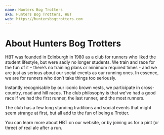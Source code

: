 ```yaml
---
name: Hunters Bog Trotters
aka: Hunters Bog Trotters, HBT
web: https://huntersbogtrotters.com
---
```


# About Hunters Bog Trotters

HBT was founded in Edinburgh in 1980 as a club for runners who liked the student lifestyle, but were sadly no longer students. We train and race for the fun of it – there’s no training plans or minimum required times - and we are just as serious about our social events as our running ones. In essence, we are for runners who don’t take things too seriously.

Instantly recognisable by our iconic brown vests, we participate in cross-country, road and hill races. The club philosophy is that we've had a good race if we had the first runner, the last runner, and the most runners.

The club has a few long standing traditions and social events that might seem strange at first, but all add to the fun of being a Trotter.

You can learn more about HBT on our website, or by joining us for a pint (or three) of real ale after a run.
